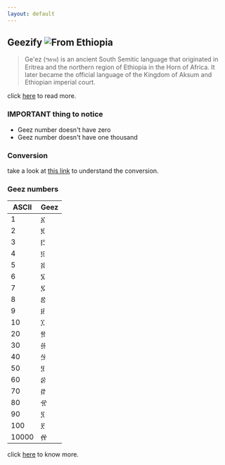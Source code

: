 ```yaml
---
layout: default
---
```


## Geezify  ![From Ethiopia](https://img.shields.io/badge/From-Ethiopia-brightgreen.svg)

 > Ge'ez (ግዕዝ) is an ancient South Semitic language that originated in Eritrea and the northern region of Ethiopia in the Horn of Africa. It later became the official language of the Kingdom of Aksum and Ethiopian imperial court.
 
click [here](https://en.wikipedia.org/wiki/Ge%27ez) to read more.

### IMPORTANT thing to notice
 * Geez number doesn't have zero
 * Geez number doesn't have one thousand 

### Conversion
take a look at [this link](http://www.geez.org/Numerals/) to understand the conversion.
 
### Geez numbers

|   ASCII   | Geez  |
| --------- | ----- |
| 1			| ፩		|
| 2			| ፪		|
| 3			| ፫		|
| 4			| ፬		|
| 5			| ፭		|
| 6			| ፮		|
| 7			| ፯		|
| 8			| ፰		|
| 9			| ፱		|
| 10		| ፲		|
| 20		| ፳		|
| 30		| ፴		|
| 40		| ፵		|
| 50		| ፶		|
| 60		| ፷		|
| 70		| ፸		|
| 80		| ፹		|
| 90		| ፺		|
| 100		| ፻		|
| 10000		| ፼		|

click [here](http://www.geez.org/Numerals/Numerology.html) to know more.

